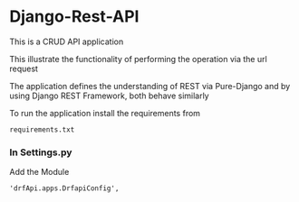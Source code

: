 # Django-Rest-API

This is a CRUD API application

This illustrate the functionality of performing the operation via the url request

The application defines the understanding of REST via Pure-Django and by using Django REST Framework, both behave similarly

To run the application install the requirements from

`requirements.txt`

### In Settings.py
Add the Module

`'drfApi.apps.DrfapiConfig',`
